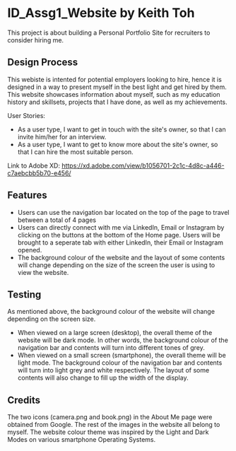 # ID_Assg1_Website by Keith Toh
This project is about building a Personal Portfolio Site for recruiters to consider hiring me. 

## Design Process
This webiste is intented for potential employers looking to hire, hence it is designed in a way to present myself in the best light and get hired by them. This website showcases information about myself, such as my education history and skillsets, projects that I have done, as well as my achievements.

User Stories:
* As a user type, I want to get in touch with the site's owner, so that I can invite him/her for an interview.
* As a user type, I want to get to know more about the site's owner, so that I can hire the most suitable person.

 Link to Adobe XD: https://xd.adobe.com/view/b1056701-2c1c-4d8c-a446-c7aebcbb5b70-e456/ 

## Features
* Users can use the navigation bar located on the top of the page to travel between a total of 4 pages
* Users can directly connect with me via LinkedIn, Email or Instagram by clicking on the buttons at the bottom of the Home page. Users will be brought to a seperate tab with either LinkedIn, their Email or Instagram opened.
* The background colour of the website and the layout of some contents will change depending on the size of the screen the user is using to view the website. 

## Testing
As mentioned above, the background colour of the website will change depending on the screen size.
* When viewed on a large screen (desktop), the overall theme of the website will be dark mode. In other words, the background colour of the navigation bar and contents will turn into different tones of grey.
* When viewed on a small screen (smartphone), the overall theme will be light mode. The background colour of the navigation bar and contents will turn into light grey and white respectively. The layout of some contents will also change to fill up the width of the display. 

## Credits
The two icons (camera.png and book.png) in the About Me page were obtained from Google.
The rest of the images in the website all belong to myself.
The website colour theme was inspired by the Light and Dark Modes on various smartphone Operating Systems.